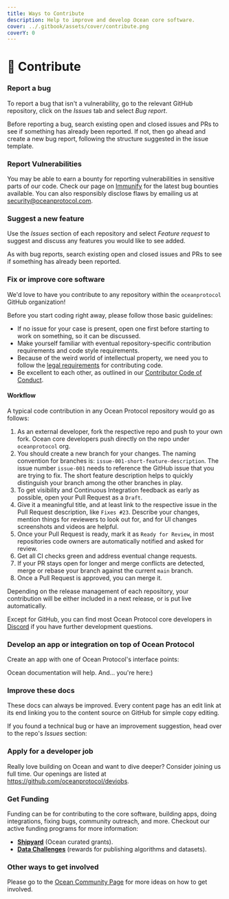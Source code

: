 ```yaml
---
title: Ways to Contribute
description: Help to improve and develop Ocean core software.
cover: ../.gitbook/assets/cover/contribute.png
coverY: 0
---
```


# 🤝 Contribute

### Report a bug

To report a bug that isn't a vulnerability, go to the relevant GitHub repository, click on the _Issues_ tab and select _Bug report_.

Before reporting a bug, search existing open and closed issues and PRs to see if something has already been reported. If not, then go ahead and create a new bug report, following the structure suggested in the issue template.

### Report Vulnerabilities

You may be able to earn a bounty for reporting vulnerabilities in sensitive parts of our code. Check our page on [Immunify](https://immunefi.com/bounty/oceanprotocol/) for the latest bug bounties available. You can also responsibly disclose flaws by emailing us at [security@oceanprotocol.com](mailto:security@oceanprotocol.com).

### Suggest a new feature

Use the _Issues_ section of each repository and select _Feature request_ to suggest and discuss any features you would like to see added.

As with bug reports, search existing open and closed issues and PRs to see if something has already been reported.

### Fix or improve core software

We'd love to have you contribute to any repository within the `oceanprotocol` GitHub organization!

Before you start coding right away, please follow those basic guidelines:

* If no issue for your case is present, open one first before starting to work on something, so it can be discussed.
* Make yourself familiar with eventual repository-specific contribution requirements and code style requirements.
* Because of the weird world of intellectual property, we need you to follow the [legal requirements](legal-reqs.md) for contributing code.
* Be excellent to each other, as outlined in our [Contributor Code of Conduct](code-of-conduct.md).

#### Workflow

A typical code contribution in any Ocean Protocol repository would go as follows:

1. As an external developer, fork the respective repo and push to your own fork. Ocean core developers push directly on the repo under `oceanprotocol` org.
2. You should create a new branch for your changes. The naming convention for branches is: `issue-001-short-feature-description`. The issue number `issue-001` needs to reference the GitHub issue that you are trying to fix. The short feature description helps to quickly distinguish your branch among the other branches in play.
3. To get visibility and Continuous Integration feedback as early as possible, open your Pull Request as a `Draft`.
4. Give it a meaningful title, and at least link to the respective issue in the Pull Request description, like `Fixes #23`. Describe your changes, mention things for reviewers to look out for, and for UI changes screenshots and videos are helpful.
5. Once your Pull Request is ready, mark it as `Ready for Review`, in most repositories code owners are automatically notified and asked for review.
6. Get all CI checks green and address eventual change requests.
7. If your PR stays open for longer and merge conflicts are detected, merge or rebase your branch against the current `main` branch.
8. Once a Pull Request is approved, you can merge it.

Depending on the release management of each repository, your contribution will be either included in a next release, or is put live automatically.

Except for GitHub, you can find most Ocean Protocol core developers in [Discord](https://discord.gg/TnXjkR5) if you have further development questions.

### Develop an app or integration on top of Ocean Protocol

Create an app with one of Ocean Protocol's interface points:

Ocean documentation will help. And... you're here:)

### Improve these docs

These docs can always be improved. Every content page has an edit link at its end linking you to the content source on GitHub for simple copy editing.

If you found a technical bug or have an improvement suggestion, head over to the repo's _Issues_ section:

### Apply for a developer job

Really love building on Ocean and want to dive deeper? Consider joining us full time. Our openings are listed at https://github.com/oceanprotocol/devjobs.

### Get Funding

Funding can be for contributing to the core software, building apps, doing integrations, fixing bugs, community outreach, and more. Checkout our active funding programs for more information:

* [**Shipyard**](https://oceanprotocol.com/shipyard) (Ocean curated grants).
* [**Data Challenges**](https://oceanprotocol.com/bounties) (rewards for publishing algorithms and datasets).

### Other ways to get involved

Please go to the [Ocean Community Page](https://www.oceanprotocol.com/community) for more ideas on how to get involved.
